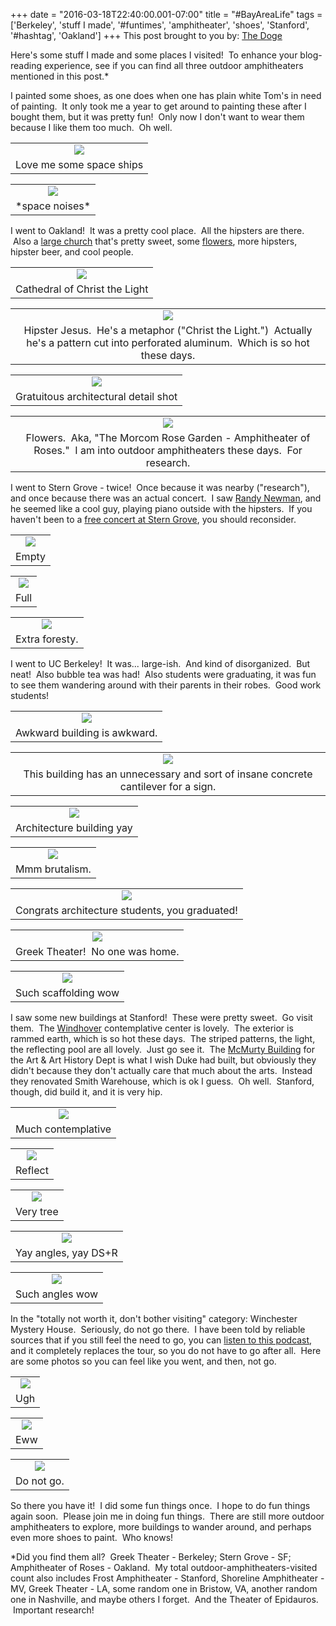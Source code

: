 +++
date = "2016-03-18T22:40:00.001-07:00"
title = "#BayAreaLife"
tags = ['Berkeley', 'stuff I made', '#funtimes', 'amphitheater', 'shoes', 'Stanford', '#hashtag', 'Oakland']
+++
This post brought to you by: [The Doge](http://knowyourmeme.com/memes/doge)

Here's some stuff I made and some places I visited!  To enhance your blog-reading experience, see if you can find all three outdoor amphitheaters mentioned in this post.*

I painted some shoes, as one does when one has plain white Tom's in need of painting.  It only took me a year to get around to painting these after I bought them, but it was pretty fun!  Only now I don't want to wear them because I like them too much.  Oh well.

<table align="center" cellpadding="0" cellspacing="0" class="tr-caption-container" style="margin-left: auto; margin-right: auto; text-align: center;"><tbody><tr><td style="text-align: center;"><img src="https://2.bp.blogspot.com/-B-mtZd6eE9Q/VjmtqWaHxuI/AAAAAAAAH6w/xWRsweG3Tnc_7N1a6ia4p1PYz0CYARPcg/s1600/IMG_2440.jpg"/></td></tr><tr><td class="tr-caption" style="text-align: center;">Love me some space ships</td></tr></tbody></table>

<table align="center" cellpadding="0" cellspacing="0" class="tr-caption-container" style="margin-left: auto; margin-right: auto; text-align: center;"><tbody><tr><td style="text-align: center;"><img src="https://2.bp.blogspot.com/-HKemQBBGdJ8/Vjmtq-7MBqI/AAAAAAAAH64/1k41nbjMg-AdP54oU40QRkwXtRlXYoa_A/s1600/IMG_2443.jpg"/></td></tr><tr><td class="tr-caption" style="text-align: center;">*space noises*</td></tr></tbody></table>

I went to Oakland!  It was a pretty cool place.  All the hipsters are there.  Also a [large church](http://www.ctlcathedral.org/) that's pretty sweet, some [flowers](http://www2.oaklandnet.com/Government/o/opr/s/rental/OAK029375), more hipsters, hipster beer, and cool people.

<table align="center" cellpadding="0" cellspacing="0" class="tr-caption-container" style="margin-left: auto; margin-right: auto; text-align: center;"><tbody><tr><td style="text-align: center;"><img src="https://3.bp.blogspot.com/-EbsoZZN1djs/Vjmsc7G3CKI/AAAAAAAAH6E/bczSfPAOd5cDIhNam8c0aPLc6gXLuVBUQ/s1600/IMG_20150525_122403.jpg"/></td></tr><tr><td class="tr-caption" style="text-align: center;">Cathedral of Christ the Light</td></tr></tbody></table>

<table align="center" cellpadding="0" cellspacing="0" class="tr-caption-container" style="margin-left: auto; margin-right: auto; text-align: center;"><tbody><tr><td style="text-align: center;"><img src="https://1.bp.blogspot.com/-Ym_PN6v_hV0/Vjmsc0hDSHI/AAAAAAAAH6E/iMRhi5aVI6gvjas26U-FMvSQnfC5sL3Pw/s1600/IMG_20150525_134732.jpg"/></td></tr><tr><td class="tr-caption" style="text-align: center;">Hipster Jesus.  He's a metaphor ("Christ the Light.")  Actually he's a pattern cut into perforated aluminum.  Which is so hot these days.</td></tr></tbody></table>

<table align="center" cellpadding="0" cellspacing="0" class="tr-caption-container" style="margin-left: auto; margin-right: auto; text-align: center;"><tbody><tr><td style="text-align: center;"><img src="https://4.bp.blogspot.com/-z1pLVXntf5A/Vjmsc0e0AjI/AAAAAAAAH6E/xNswsb_Fx78Qw5BVoee-YLz6Yvmdcc00w/s1600/IMG_20150525_134752.jpg"/></td></tr><tr><td class="tr-caption" style="text-align: center;">Gratuitous architectural detail shot</td></tr></tbody></table>

<table align="center" cellpadding="0" cellspacing="0" class="tr-caption-container" style="margin-left: auto; margin-right: auto; text-align: center;"><tbody><tr><td style="text-align: center;"><img src="https://1.bp.blogspot.com/-YN88nAa7MTI/Vjmsc9X2MyI/AAAAAAAAH6E/vlizjdBHuLYiat0aFaVHnviC0t3XF_VYA/s1600/IMG_20150525_160654.jpg"/></td></tr><tr><td class="tr-caption" style="text-align: center;">Flowers.  Aka, "The Morcom Rose Garden - Amphitheater of Roses."  I am into outdoor amphitheaters these days.  For research.</td></tr></tbody></table>

I went to Stern Grove - twice!  Once because it was nearby ("research"), and once because there was an actual concert.  I saw [Randy Newman](https://en.wikipedia.org/wiki/Randy_Newman), and he seemed like a cool guy, playing piano outside with the hipsters.  If you haven't been to a [free concert at Stern Grove](http://www.sterngrove.org/), you should reconsider.

<table align="center" cellpadding="0" cellspacing="0" class="tr-caption-container" style="margin-left: auto; margin-right: auto; text-align: center;"><tbody><tr><td style="text-align: center;"><img src="https://3.bp.blogspot.com/-JzDg_FwDrJU/VjmsaBBHhgI/AAAAAAAAH6g/OLIpLbUe4DY-ZAtPCYqJ2KrXhRbd-8kvA/s1600/IMG_20150530_165025.jpg"/></td></tr><tr><td class="tr-caption" style="text-align: center;">Empty</td></tr></tbody></table>

<table align="center" cellpadding="0" cellspacing="0" class="tr-caption-container" style="margin-left: auto; margin-right: auto; text-align: center;"><tbody><tr><td style="text-align: center;"><img src="https://2.bp.blogspot.com/-WOpId5PUkT8/VjmsaDVUAfI/AAAAAAAAH6g/URbnAbnTvPoRY7m-H8DGp0NP22MdpY9Ig/s1600/IMG_20150628_141912.jpg"/></td></tr><tr><td class="tr-caption" style="text-align: center;">Full</td></tr></tbody></table>

<table align="center" cellpadding="0" cellspacing="0" class="tr-caption-container" style="margin-left: auto; margin-right: auto; text-align: center;"><tbody><tr><td style="text-align: center;"><img src="https://2.bp.blogspot.com/-rN6uVHAdxdk/VjmsaLpx0JI/AAAAAAAAH6c/8xTGad8GJPsaqHoyaPNVVYojZFzi0zHlQ/s1600/IMG_20150628_141850.jpg"/></td></tr><tr><td class="tr-caption" style="text-align: center;">Extra foresty.</td></tr></tbody></table>

I went to UC Berkeley!  It was... large-ish.  And kind of disorganized.  But neat!  Also bubble tea was had!  Also students were graduating, it was fun to see them wandering around with their parents in their robes.  Good work students!

<table align="center" cellpadding="0" cellspacing="0" class="tr-caption-container" style="margin-left: auto; margin-right: auto; text-align: center;"><tbody><tr><td style="text-align: center;"><img src="https://4.bp.blogspot.com/-8xXe1ixpQRw/Vjmsglgqy1I/AAAAAAAAH6Y/JwRe-K6JZ0wZgWnsoeKvQWDfvnOMPs4Zw/s1600/IMG_20150517_150501.jpg"/></td></tr><tr><td class="tr-caption" style="text-align: center;">Awkward building is awkward.</td></tr></tbody></table>

<table align="center" cellpadding="0" cellspacing="0" class="tr-caption-container" style="margin-left: auto; margin-right: auto; text-align: center;"><tbody><tr><td style="text-align: center;"><img src="https://3.bp.blogspot.com/-EkQ1VCrzt8E/VjmsgqV8hmI/AAAAAAAAH6Y/z_rVK8pGEAkp27fXNY6Ew26qk3Zxzq07w/s1600/IMG_20150517_153329.jpg"/></td></tr><tr><td class="tr-caption" style="text-align: center;">This building has an unnecessary and sort of insane concrete cantilever for a sign.</td></tr></tbody></table>

<table align="center" cellpadding="0" cellspacing="0" class="tr-caption-container" style="margin-left: auto; margin-right: auto; text-align: center;"><tbody><tr><td style="text-align: center;"><img src="https://2.bp.blogspot.com/-aI9loDsWdvk/VjmsgpX-SiI/AAAAAAAAH6Y/NlSvG0AYPhwCKiAy-196sNIUJ4hLs0uGA/s1600/IMG_20150517_154213.jpg"/></td></tr><tr><td class="tr-caption" style="text-align: center;">Architecture building yay</td></tr></tbody></table>

<table align="center" cellpadding="0" cellspacing="0" class="tr-caption-container" style="margin-left: auto; margin-right: auto; text-align: center;"><tbody><tr><td style="text-align: center;"><img src="https://1.bp.blogspot.com/-LIGTaR-CueM/VjmsgrWYD8I/AAAAAAAAH6Y/oMIQQZkR8BYyKXBAndNhyVVI4ai5huQnQ/s1600/IMG_20150517_154322.jpg"/></td></tr><tr><td class="tr-caption" style="text-align: center;">Mmm brutalism.</td></tr></tbody></table>

<table align="center" cellpadding="0" cellspacing="0" class="tr-caption-container" style="margin-left: auto; margin-right: auto; text-align: center;"><tbody><tr><td style="text-align: center;"><img src="https://3.bp.blogspot.com/-DnA7uMGLoLI/Vjmsgliqm0I/AAAAAAAAH6Y/3sqwaacZJ6o07HhgVaX4fn4Pyadjm4ntQ/s1600/IMG_20150517_160757.jpg"/></td></tr><tr><td class="tr-caption" style="text-align: center;">Congrats architecture students, you graduated!</td></tr></tbody></table>

<table align="center" cellpadding="0" cellspacing="0" class="tr-caption-container" style="margin-left: auto; margin-right: auto; text-align: center;"><tbody><tr><td style="text-align: center;"><img src="https://1.bp.blogspot.com/-eu5tHfuWLh8/Vjmsgh2U3qI/AAAAAAAAH6Y/WjK0sUnM6yIX8Pwiocul8xHL3zclJ8sSA/s1600/IMG_20150517_163631.jpg"/></td></tr><tr><td class="tr-caption" style="text-align: center;">Greek Theater!  No one was home.</td></tr></tbody></table>

<table align="center" cellpadding="0" cellspacing="0" class="tr-caption-container" style="margin-left: auto; margin-right: auto; text-align: center;"><tbody><tr><td style="text-align: center;"><img src="https://4.bp.blogspot.com/-UruiuF3tbh0/Vjmsgh8YwgI/AAAAAAAAH6Y/-4Ixz78azs8Mx3_ziUIcXShha4Tw-ELKw/s1600/IMG_20150517_163645.jpg"/></td></tr><tr><td class="tr-caption" style="text-align: center;">Such scaffolding wow</td></tr></tbody></table>

I saw some new buildings at Stanford!  These were pretty sweet.  Go visit them.  The [Windhover](https://windhover.stanford.edu/) contemplative center is lovely.  The exterior is rammed earth, which is so hot these days.  The striped patterns, the light, the reflecting pool are all lovely.  Just go see it.  The [McMurty Building](https://arts.stanford.edu/wp-content/cache/page_enhanced/arts.stanford.edu/mcmurtry-building/_index.html_gzip) for the Art & Art History Dept is what I wish Duke had built, but obviously they didn't because they don't actually care that much about the arts.  Instead they renovated Smith Warehouse, which is ok I guess.  Oh well.  Stanford, though, did build it, and it is very hip.

<table align="center" cellpadding="0" cellspacing="0" class="tr-caption-container" style="margin-left: auto; margin-right: auto; text-align: center;"><tbody><tr><td style="text-align: center;"><img src="https://1.bp.blogspot.com/-H6miXty4RnI/VjmqdzfZ4fI/AAAAAAAAH48/A7p6VLCAd7k2tkrMVOsBnjPyyPGp_HytA/s1600/IMG_20151024_124747.jpg"/></td></tr><tr><td class="tr-caption" style="text-align: center;">Much contemplative</td></tr></tbody></table>

<table align="center" cellpadding="0" cellspacing="0" class="tr-caption-container" style="margin-left: auto; margin-right: auto; text-align: center;"><tbody><tr><td style="text-align: center;"><img src="https://4.bp.blogspot.com/-WR3NrdSH81g/Vjmqd9-hUKI/AAAAAAAAH48/tLUdB9eTqiAuHWiaXNuvD9CvDGPKzB5xQ/s1600/IMG_20151024_125006.jpg"/></td></tr><tr><td class="tr-caption" style="text-align: center;">Reflect</td></tr></tbody></table>

<table align="center" cellpadding="0" cellspacing="0" class="tr-caption-container" style="margin-left: auto; margin-right: auto; text-align: center;"><tbody><tr><td style="text-align: center;"><img src="https://2.bp.blogspot.com/-vhNYOmOUfTo/Vjmqd3GijkI/AAAAAAAAH48/0HuwuT7wjhgwdtIqK1LHPoUvBXWTB-49w/s1600/IMG_20151024_125157.jpg"/></td></tr><tr><td class="tr-caption" style="text-align: center;">Very tree</td></tr></tbody></table>

<table align="center" cellpadding="0" cellspacing="0" class="tr-caption-container" style="margin-left: auto; margin-right: auto; text-align: center;"><tbody><tr><td style="text-align: center;"><img src="https://4.bp.blogspot.com/-pTa2zNCITio/Vjmqd4tsKyI/AAAAAAAAH48/sA0pgTclimkwdvzQsweKA0WeOcGmVh1nA/s1600/IMG_20151024_133126.jpg"/></td></tr><tr><td class="tr-caption" style="text-align: center;">Yay angles, yay DS+R</td></tr></tbody></table>

<table align="center" cellpadding="0" cellspacing="0" class="tr-caption-container" style="margin-left: auto; margin-right: auto; text-align: center;"><tbody><tr><td style="text-align: center;"><img src="https://2.bp.blogspot.com/-433fRDrIT5c/Vjmqd5Cm1eI/AAAAAAAAH48/qnmRllM2ltUWs6falB5Zx-z_5x21eA2DQ/s1600/IMG_20151024_133312.jpg"/></td></tr><tr><td class="tr-caption" style="text-align: center;">Such angles wow</td></tr></tbody></table>

In the "totally not worth it, don't bother visiting" category: Winchester Mystery House.  Seriously, do not go there.  I have been told by reliable sources that if you still feel the need to go, you can [listen to this podcast](http://99percentinvisible.org/episode/mystery-house/), and it completely replaces the tour, so you do not have to go after all.  Here are some photos so you can feel like you went, and then, not go.

<table align="center" cellpadding="0" cellspacing="0" class="tr-caption-container" style="margin-left: auto; margin-right: auto; text-align: center;"><tbody><tr><td style="text-align: center;"><img src="https://3.bp.blogspot.com/-tIUiKYSj8bQ/VjmsSZDrh3I/AAAAAAAAH50/X9rTgF8cQlYkyhuFv0b_geT6e3-WWtF5Q/s1600/IMG_20150726_144743.jpg"/></td></tr><tr><td class="tr-caption" style="text-align: center;">Ugh</td></tr></tbody></table>

<table align="center" cellpadding="0" cellspacing="0" class="tr-caption-container" style="margin-left: auto; margin-right: auto; text-align: center;"><tbody><tr><td style="text-align: center;"><img src="https://3.bp.blogspot.com/-tbTi2TJ-ew0/VjmsSZxgXII/AAAAAAAAH50/Ze3Rqwq9l-MGSC1o8w8CyAobYVTTI8g-g/s1600/IMG_20150726_144614.jpg"/></td></tr><tr><td class="tr-caption" style="text-align: center;">Eww</td></tr></tbody></table>

<table align="center" cellpadding="0" cellspacing="0" class="tr-caption-container" style="margin-left: auto; margin-right: auto; text-align: center;"><tbody><tr><td style="text-align: center;"><img src="https://3.bp.blogspot.com/-DUjvmhegfrw/VjmsSUuybKI/AAAAAAAAH50/f90AsJhRhq0Z-dv-cbqQfWn-eonbimaTA/s1600/IMG_20150726_144358.jpg"/></td></tr><tr><td class="tr-caption" style="text-align: center;">Do not go.</td></tr></tbody></table>

So there you have it!  I did some fun things once.  I hope to do fun things again soon.  Please join me in doing fun things.  There are still more outdoor amphitheaters to explore, more buildings to wander around, and perhaps even more shoes to paint.  Who knows!

*Did you find them all?  Greek Theater - Berkeley; Stern Grove - SF; Amphitheater of Roses - Oakland.  My total outdoor-amphitheaters-visited count also includes Frost Amphitheater - Stanford, Shoreline Amphitheater - MV, Greek Theater - LA, some random one in Bristow, VA, another random one in Nashville, and maybe others I forget.  And the Theater of Epidauros.  Important research!
